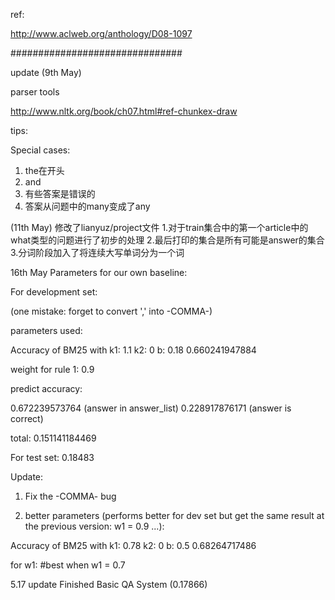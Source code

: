 ref:

http://www.aclweb.org/anthology/D08-1097

###############################

update (9th May)

parser tools

http://www.nltk.org/book/ch07.html#ref-chunkex-draw

tips:

Special cases:

1. the在开头
2. and
3. 有些答案是错误的
4. 答案从问题中的many变成了any

(11th May)
修改了lianyuz/project文件
1.对于train集合中的第一个article中的what类型的问题进行了初步的处理
2.最后打印的集合是所有可能是answer的集合
3.分词阶段加入了将连续大写单词分为一个词

16th May
Parameters for our own baseline:

For development set:

(one mistake: forget to convert ',' into -COMMA-)

parameters used:

Accuracy of BM25 with k1: 1.1  k2: 0  b: 0.18
0.660241947884

weight for rule 1: 0.9

predict accuracy:

0.672239573764 (answer in answer_list)
0.228917876171 (answer is correct)

total: 
0.151141184469

For test set:
0.18483

Update:

1. Fix the -COMMA- bug

2. better parameters (performs better for dev set but get the same result at the previous version: w1 = 0.9 ...):

Accuracy of BM25 with k1: 0.78  k2: 0  b: 0.5
0.68264717486

for w1:
#best when w1 = 0.7


5.17 update
Finished Basic QA System (0.17866)
